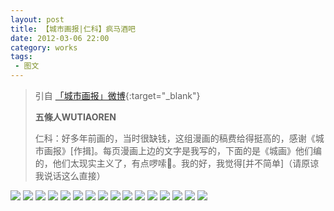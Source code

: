 ```yaml
---
layout: post
title: 【城市画报|仁科】疯马酒吧
date: 2012-03-06 22:00
category: works
tags:
 - 图文
---
```


> 引自 [「城市画报」微博](https://m.weibo.cn/status/4531357705570405?){:target="_blank"}
> 
> **五條人WUTIAOREN**
> 
> 仁科：好多年前画的，当时很缺钱，这组漫画的稿费给得挺高的，感谢《城市画报》[作揖]。每页漫画上边的文字是我写的，下面的是《城画》他们编的，他们太现实主义了，有点啰嗦🦜。我的好，我觉得[并不简单]（请原谅我说话这么直接）

![](/assets/imgs/madhorsebar2012-1.jpg)
![](/assets/imgs/madhorsebar2012-2.jpg)
![](/assets/imgs/madhorsebar2012-3.jpg)
![](/assets/imgs/madhorsebar2012-4.jpg)
![](/assets/imgs/madhorsebar2012-5.jpg)
![](/assets/imgs/madhorsebar2012-6.jpg)
![](/assets/imgs/madhorsebar2012-7.jpg)
![](/assets/imgs/madhorsebar2012-8.jpg)
![](/assets/imgs/madhorsebar2012-9.jpg)
![](/assets/imgs/madhorsebar2012-10.jpg)
![](/assets/imgs/madhorsebar2012-11.jpg)
![](/assets/imgs/madhorsebar2012-12.jpg)
![](/assets/imgs/madhorsebar2012-13.jpg)
![](/assets/imgs/madhorsebar2012-14.jpg)
![](/assets/imgs/madhorsebar2012-15.jpg)
![](/assets/imgs/madhorsebar2012-16.jpg)
